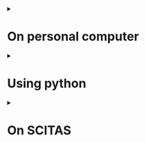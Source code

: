 <details close>
<summary><h1>On personal computer</h1></summary>

## Input
![](../images/input.jpg)

## Masking

<details close>
<summary>Terminal command</summary>

```
python demo.py --config-file ../configs/COCO-InstanceSegmentation/mask_rcnn_R_50_FPN_3x.yaml --input ../../input.jpg --output output.jpg --opts MODEL.DEVICE cpu MODEL.WEIGHTS detectron2://COCO-InstanceSegmentation/mask_rcnn_R_50_FPN_3x/137849600/model_final_f10217.pkl
```
</details>

### Mask_rcnn_R_50_FPN_3x

15 instances in 3.19s

![](../images/output_mask_rcnn_R_50_FPN_3x.jpg)

## Detection proposal-based

### Faster_rcnn_R_101_FPN_3x

17 instances in 4.23s

![](../images/output_faster_rcnn_R_101_FPN_3x.jpg)

## Detection proposal-free

### Retinanet_R_101_FPN_3x

13 instances in 3.83s

![](../images/output_retinanet_R_101_FPN_3x.jpg)

## Panoptic detection

### Panoptic_fpn_R_50_3x.yaml

![](../images/output_panoptic_fpn_R_50_3x.jpg)

</details>

<details close>
<summary><h1>Using python</h1></summary>

## Input

![](../images/input_N.jpg)

## Masking

### Mask_rcnn_R_101_FPN_3x

![](../images/output_N_mask_rcnn_R_101_FPN_3x.jpg)

### Mask_rcnn_R_101_C4_3x

![](../images/output_N_mask_rcnn_R_101_C4_3x.jpg)

### Mask_rcnn_R_101_DC5_3x

![](../images/output_N_mask_rcnn_R_101_DC5_3x.jpg)

</details>

<details close>
<summary><h1>On SCITAS</h1></summary>


## Input
![](../images/input.jpg)

## Masking


<details close>
<summary>Details</summary>
detected 15 instances in 0.65s

```
#SBATCH --time=0:10:0
#SBATCH --qos=gpu_free
#SBATCH --gres=gpu:1
#SBATCH --partition=gpu
```
</details>

### Mask_rcnn_R_50_FPN_3x

![](../images/output_S_mask_rcnn_R_50_FPN_3x.jpg)

## Custom dataset

### Single Class Faster_rcnn_R_50_FPN_3x

![](../images/output_1_faster_rcnn_R_50_FPN_3x.jpg)

### 32 Class Faster_rcnn_R_50_FPN_3x

![](../images/output_32_faster_rcnn_R_50_FPN_3x.jpg)

</details>
